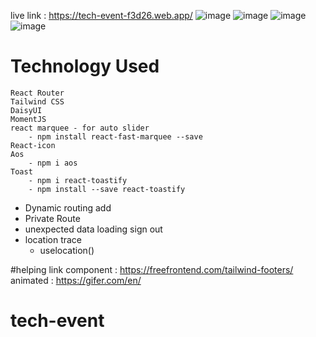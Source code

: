 live link : https://tech-event-f3d26.web.app/
![image](https://github.com/foysalcodeio/tech-event/assets/22427255/430091fb-0126-4263-aa03-3e18d9c105ea)
![image](https://github.com/foysalcodeio/tech-event/assets/22427255/5fdadcc5-4b4f-46b2-a292-82e15923d0bd)
![image](https://github.com/foysalcodeio/tech-event/assets/22427255/2e1e28dc-1f56-49b6-bfce-7c65eba9d924)
![image](https://github.com/foysalcodeio/tech-event/assets/22427255/f544c888-9bad-481a-a16d-f49bdf7ac962)


# Technology Used
```
React Router
Tailwind CSS
DaisyUI
MomentJS
react marquee - for auto slider
    - npm install react-fast-marquee --save
React-icon
Aos
    - npm i aos
Toast
    - npm i react-toastify
    - npm install --save react-toastify

```
- Dynamic routing add
- Private Route
- unexpected data loading sign out
- location trace
  - uselocation()


#helping link
component : https://freefrontend.com/tailwind-footers/
animated : https://gifer.com/en/

# tech-event
